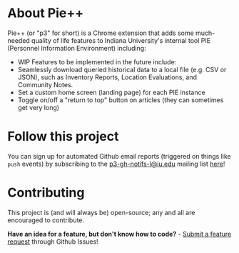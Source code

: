 # About Pie++
Pie++ (or "p3" for short) is a Chrome extension that adds some much-needed quality of life features to Indiana University's internal tool PIE (Personnel Information Environment) including:
- WIP
Features to be implemented in the future include:
- Seamlessly download queried historical data to a local file (e.g. CSV or JSON), such as Inventory Reports, Location Evaluations, and Community Notes.
- Set a custom home screen (landing page) for each PIE instance
- Toggle on/off a "return to top" button on articles (they can sometimes get very long)

# Follow this project
You can sign up for automated Github email reports (triggered on things like `push` events) by subscribing to the p3-gh-notifs-l@iu.edu mailing list [here](https://list.iu.edu/sympa/info/p3-gh-notifs-l)!

# Contributing
This project is (and will always be) open-source; any and all are encouraged to contribute.

**Have an idea for a feature, but don't know how to code?** - [Submit a feature request](https://github.com/zacharygraber/pie-plus-plus/issues/new?assignees=&labels=&template=feature_request.md&title=) through Github Issues!
